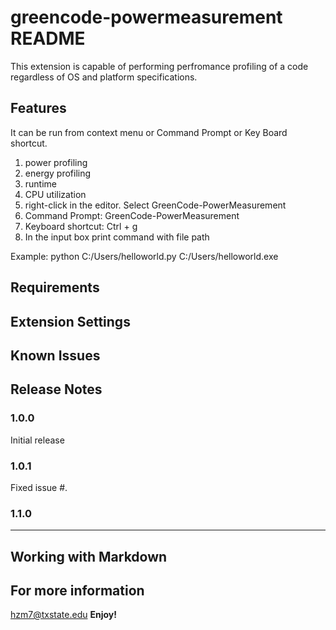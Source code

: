 # greencode-powermeasurement README

This extension is capable of performing perfromance profiling of a code regardless of OS and platform specifications.

## Features

It can be run from context menu or Command Prompt or Key Board shortcut.
1. power profiling
2. energy profiling
3. runtime
4. CPU utilization
1. right-click in the editor. Select GreenCode-PowerMeasurement
2. Command Prompt: GreenCode-PowerMeasurement
3. Keyboard shortcut: Ctrl + g
4. In the input box print command with file path

Example: 
python C:/Users/helloworld.py
C:/Users/helloworld.exe
## Requirements

## Extension Settings

## Known Issues


## Release Notes


### 1.0.0

Initial release

### 1.0.1

Fixed issue #.

### 1.1.0


---

## Working with Markdown


## For more information
hzm7@txstate.edu
**Enjoy!**
